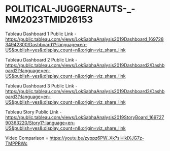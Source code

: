 # POLITICAL-JUGGERNAUTS-_-NM2023TMID26153

Tableau Dashboard 1 Public Link - https://public.tableau.com/views/LokSabhaAnalysis2019Dashboard_16972834942300/Dashboard1?:language=en-US&publish=yes&:display_count=n&:origin=viz_share_link

Tableau Dashboard 2 Public Link - https://public.tableau.com/views/LokSabhaAnalysis2019Dashboard2/Dashboard2?:language=en-US&publish=yes&:display_count=n&:origin=viz_share_link

Tableau Dashboard 3 Public Link - https://public.tableau.com/views/LokSabhaAnalysis2019Dashboard3/Dashboard3?:language=en-US&publish=yes&:display_count=n&:origin=viz_share_link

Tableau Story Public Link - https://public.tableau.com/views/LokSabhaAnalysis2019StoryBoard_16972790363220/Story1?:language=en-US&publish=yes&:display_count=n&:origin=viz_share_link

Video Comparison = https://youtu.be/zyppz6PW_Xk?si=ikIXJG7z-TMPPRWc
